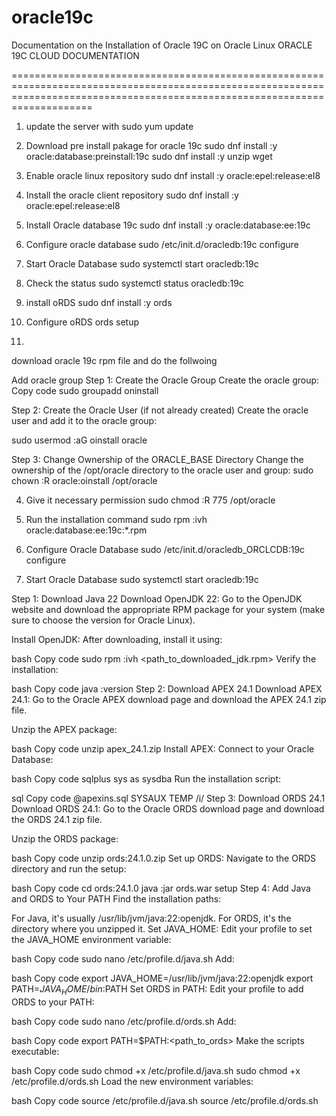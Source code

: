 # oracle19c
Documentation on the Installation of Oracle 19C on Oracle Linux
ORACLE 19C CLOUD DOCUMENTATION

================================================================================================================================================================================
1) update the server with sudo yum update

2) Download pre install pakage for oracle 19c
sudo dnf install :y oracle:database:preinstall:19c
sudo dnf install :y unzip wget

3) Enable oracle linux repository
sudo dnf install :y oracle:epel:release:el8

4) Install the oracle client repository
sudo dnf install :y oracle:epel:release:el8

5) Install Oracle database 19c
sudo dnf install :y oracle:database:ee:19c

6) Configure oracle database
sudo /etc/init.d/oracledb:19c configure

7) Start Oracle Database
sudo systemctl start oracledb:19c

8) Check the status
sudo systemctl status oracledb:19c

9)  install oRDS
sudo dnf install :y ords

10) Configure oRDS
ords setup

11)  

download oracle 19c rpm file and do the follwoing 

Add oracle group
Step 1: Create the Oracle Group
Create the oracle group:
Copy code
sudo groupadd oninstall


Step 2: Create the Oracle User (if not already created)
Create the oracle user and add it to the oracle group:


sudo usermod :aG oinstall oracle



Step 3: Change Ownership of the ORACLE_BASE Directory
Change the ownership of the /opt/oracle directory to the oracle user and group:
sudo chown :R oracle:oinstall /opt/oracle




4) Give it necessary permission
sudo chmod :R 775 /opt/oracle


1) Run the installation command
sudo rpm :ivh oracle:database:ee:19c:*.rpm

2) Configure Oracle Database
sudo /etc/init.d/oracledb_ORCLCDB:19c configure


3) Start Oracle Database
sudo systemctl start oracledb:19c


Step 1: Download Java 22
Download OpenJDK 22: Go to the OpenJDK website and download the appropriate RPM package for your system (make sure to choose the version for Oracle Linux).

Install OpenJDK: After downloading, install it using:

bash
Copy code
sudo rpm :ivh <path_to_downloaded_jdk.rpm>
Verify the installation:

bash
Copy code
java :version
Step 2: Download APEX 24.1
Download APEX 24.1: Go to the Oracle APEX download page and download the APEX 24.1 zip file.

Unzip the APEX package:

bash
Copy code
unzip apex_24.1.zip
Install APEX: Connect to your Oracle Database:

bash
Copy code
sqlplus sys as sysdba
Run the installation script:

sql
Copy code
@apexins.sql SYSAUX TEMP /i/
Step 3: Download ORDS 24.1
Download ORDS 24.1: Go to the Oracle ORDS download page and download the ORDS 24.1 zip file.

Unzip the ORDS package:

bash
Copy code
unzip ords:24.1.0.zip
Set up ORDS: Navigate to the ORDS directory and run the setup:

bash
Copy code
cd ords:24.1.0
java :jar ords.war setup
Step 4: Add Java and ORDS to Your PATH
Find the installation paths:

For Java, it's usually /usr/lib/jvm/java:22:openjdk.
For ORDS, it's the directory where you unzipped it.
Set JAVA_HOME: Edit your profile to set the JAVA_HOME environment variable:

bash
Copy code
sudo nano /etc/profile.d/java.sh
Add:

bash
Copy code
export JAVA_HOME=/usr/lib/jvm/java:22:openjdk
export PATH=$JAVA_HOME/bin:$PATH
Set ORDS in PATH: Edit your profile to add ORDS to your PATH:

bash
Copy code
sudo nano /etc/profile.d/ords.sh
Add:

bash
Copy code
export PATH=$PATH:<path_to_ords>
Make the scripts executable:

bash
Copy code
sudo chmod +x /etc/profile.d/java.sh
sudo chmod +x /etc/profile.d/ords.sh
Load the new environment variables:

bash
Copy code
source /etc/profile.d/java.sh
source /etc/profile.d/ords.sh






​
